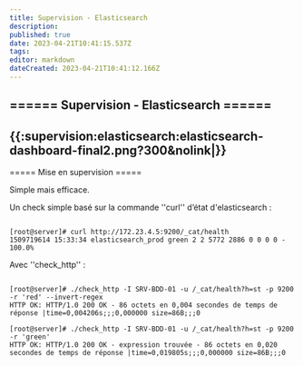 ```yaml
---
title: Supervision - Elasticsearch
description: 
published: true
date: 2023-04-21T10:41:15.537Z
tags: 
editor: markdown
dateCreated: 2023-04-21T10:41:12.166Z
---
```


====== Supervision - Elasticsearch ======
----
{{:supervision:elasticsearch:elasticsearch-dashboard-final2.png?300&nolink|}}
----

===== Mise en supervision =====

Simple mais efficace.

Un check simple basé sur la commande ''curl'' d’état d'elasticsearch :

<code>
[root@server]# curl http://172.23.4.5:9200/_cat/health
1509719614 15:33:34 elasticsearch_prod green 2 2 5772 2886 0 0 0 0 - 100.0%
</code>

Avec ''check_http'' :

<code>
[root@server]# ./check_http -I SRV-BDD-01 -u /_cat/health?h=st -p 9200 -r 'red' --invert-regex
HTTP OK: HTTP/1.0 200 OK - 86 octets en 0,004 secondes de temps de réponse |time=0,004206s;;;0,000000 size=86B;;;0
</code>

<code>
[root@server]# ./check_http -I SRV-BDD-01 -u /_cat/health?h=st -p 9200 -r 'green'
HTTP OK: HTTP/1.0 200 OK - expression trouvée - 86 octets en 0,020 secondes de temps de réponse |time=0,019805s;;;0,000000 size=86B;;;0
</code>